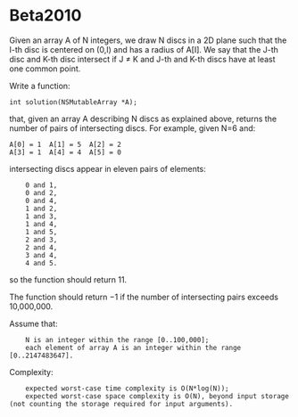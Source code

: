 Beta2010
========


Given an array A of N integers, we draw N discs in a 2D plane such that the I-th disc is centered on (0,I) and has a radius of A[I]. We say that the J-th disc and K-th disc intersect if J ≠ K and J-th and K-th discs have at least one common point.

Write a function:

    int solution(NSMutableArray *A); 

that, given an array A describing N discs as explained above, returns the number of pairs of intersecting discs. For example, given N=6 and:

    A[0] = 1  A[1] = 5  A[2] = 2 
    A[3] = 1  A[4] = 4  A[5] = 0  

intersecting discs appear in eleven pairs of elements:

        0 and 1,
        0 and 2,
        0 and 4,
        1 and 2,
        1 and 3,
        1 and 4,
        1 and 5,
        2 and 3,
        2 and 4,
        3 and 4,
        4 and 5.

so the function should return 11.

The function should return −1 if the number of intersecting pairs exceeds 10,000,000.

Assume that:

        N is an integer within the range [0..100,000];
        each element of array A is an integer within the range [0..2147483647].

Complexity:

        expected worst-case time complexity is O(N*log(N));
        expected worst-case space complexity is O(N), beyond input storage (not counting the storage required for input arguments).

